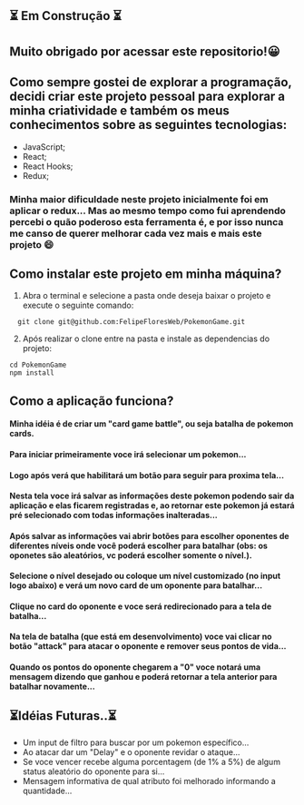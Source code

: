 ## 	:hourglass_flowing_sand: Em Construção :hourglass_flowing_sand:
## Muito obrigado por acessar este repositorio!:grinning:
## Como sempre gostei de explorar a programação, decidi criar este projeto pessoal para explorar a minha criatividade e também os meus conhecimentos sobre as seguintes tecnologias:
- JavaScript;
- React;
- React Hooks;
- Redux;

### Minha maior dificuldade neste projeto inicialmente foi em aplicar o redux... Mas ao mesmo tempo como fui aprendendo percebi o quão poderoso esta ferramenta é, e por isso nunca me canso de querer melhorar cada vez mais e mais este projeto 😄


## Como instalar este projeto em minha máquina?

1. Abra o terminal e selecione a pasta onde deseja baixar o projeto e execute o seguinte comando:
```  
  git clone git@github.com:FelipeFloresWeb/PokemonGame.git
```

2. Após realizar o clone entre na pasta e instale as dependencias do projeto:
```
cd PokemonGame
npm install
```

## Como a aplicação funciona?
#### Minha idéia é de criar um "card game battle", ou seja batalha de pokemon cards.
#### Para iniciar primeiramente voce irá selecionar um pokemon...
#### Logo após verá que habilitará um botão para seguir para proxima tela...
#### Nesta tela voce irá salvar as informações deste pokemon podendo sair da aplicação e elas ficarem registradas e, ao retornar este pokemon já estará pré selecionado com todas informações inalteradas...
#### Após salvar as informações vai abrir botões para escolher oponentes de diferentes níveis onde você poderá escolher para batalhar (obs: os oponetes são aleatórios, vc poderá escolher somente o nível.).
#### Selecione o nível desejado ou coloque um nível customizado (no input logo abaixo) e verá um novo card de um oponente para batalhar...
#### Clique no card do oponente e voce será redirecionado para a tela de batalha...
#### Na tela de batalha (que está em desenvolvimento) voce vai clicar no botão "attack" para atacar o oponente e remover seus pontos de vida...
#### Quando os pontos do oponente chegarem a "0" voce notará uma mensagem dizendo que ganhou e poderá retornar a tela anterior para batalhar novamente...


## :hourglass_flowing_sand:Idéias Futuras..:hourglass_flowing_sand:
* Um input de filtro para buscar por um pokemon específico...
* Ao atacar dar um "Delay" e o oponente revidar o ataque...
* Se voce vencer recebe alguma porcentagem (de 1% a 5%) de algum status aleatório do oponente para si...
* Mensagem informativa de qual atributo foi melhorado informando a quantidade...
